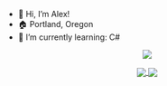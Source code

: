 - 👋 Hi, I’m Alex!
- 🏠 Portland, Oregon
- 🌱 I’m currently learning: C#
<p align="center">
<a href="https://www.linkedin.com/in/ajohns12/"><img align="center" src="https://img.shields.io/badge/LinkedIn-6fd2f9?style=for-the-badge&logo=linkedin&logoColor=282a36"></a></p>
<p align="center">
<a href="https://github.com/anuraghazra/github-readme-stats">
  <img align="center" src="https://github-readme-stats.vercel.app/api?username=alexiusvdt&show_icons=true&theme=synthwave&hide=issues&hide_border=true&count_private=true" />
</a>
<a href="https://github.com/anuraghazra/github-readme-stats">
  <img align="center" src="https://github-readme-stats.vercel.app/api/top-langs/?username=alexiusvdt&layout=compact&theme=synthwave&hide_border=true" />
</a></p>

<!---
alexiusvdt/alexiusvdt is a ✨ special ✨ repository because its `README.md` (this file) appears on your GitHub profile.
You can click the Preview link to take a look at your changes.
--->
